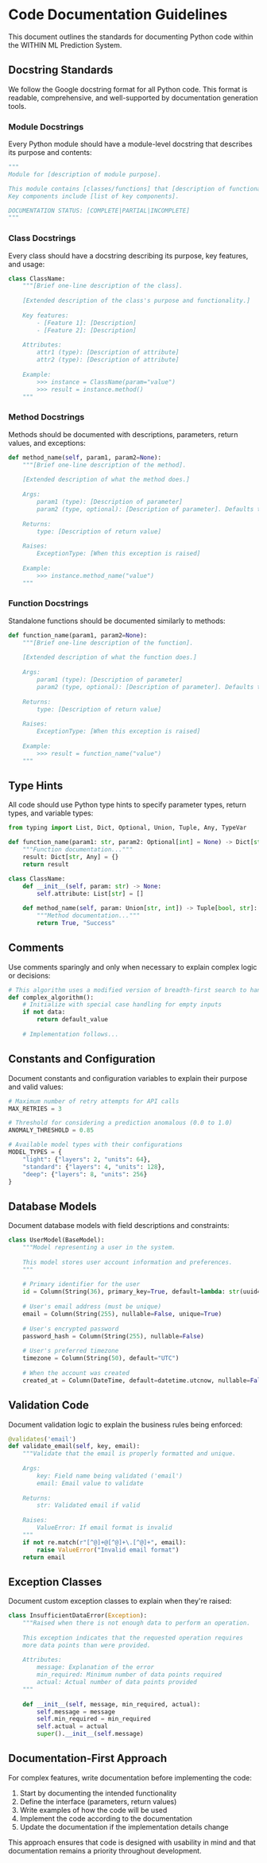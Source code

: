 # Code Documentation Guidelines

This document outlines the standards for documenting Python code within the WITHIN ML Prediction System.

## Docstring Standards

We follow the Google docstring format for all Python code. This format is readable, comprehensive, and well-supported by documentation generation tools.

### Module Docstrings

Every Python module should have a module-level docstring that describes its purpose and contents:

```python
"""
Module for [description of module purpose].

This module contains [classes/functions] that [description of functionality].
Key components include [list of key components].

DOCUMENTATION STATUS: [COMPLETE|PARTIAL|INCOMPLETE]
"""
```

### Class Docstrings

Every class should have a docstring describing its purpose, key features, and usage:

```python
class ClassName:
    """[Brief one-line description of the class].
    
    [Extended description of the class's purpose and functionality.]
    
    Key features:
        - [Feature 1]: [Description]
        - [Feature 2]: [Description]
    
    Attributes:
        attr1 (type): [Description of attribute]
        attr2 (type): [Description of attribute]
    
    Example:
        >>> instance = ClassName(param="value")
        >>> result = instance.method()
    """
```

### Method Docstrings

Methods should be documented with descriptions, parameters, return values, and exceptions:

```python
def method_name(self, param1, param2=None):
    """[Brief one-line description of the method].
    
    [Extended description of what the method does.]
    
    Args:
        param1 (type): [Description of parameter]
        param2 (type, optional): [Description of parameter]. Defaults to None.
    
    Returns:
        type: [Description of return value]
    
    Raises:
        ExceptionType: [When this exception is raised]
        
    Example:
        >>> instance.method_name("value")
    """
```

### Function Docstrings

Standalone functions should be documented similarly to methods:

```python
def function_name(param1, param2=None):
    """[Brief one-line description of the function].
    
    [Extended description of what the function does.]
    
    Args:
        param1 (type): [Description of parameter]
        param2 (type, optional): [Description of parameter]. Defaults to None.
    
    Returns:
        type: [Description of return value]
    
    Raises:
        ExceptionType: [When this exception is raised]
        
    Example:
        >>> result = function_name("value")
    """
```

## Type Hints

All code should use Python type hints to specify parameter types, return types, and variable types:

```python
from typing import List, Dict, Optional, Union, Tuple, Any, TypeVar

def function_name(param1: str, param2: Optional[int] = None) -> Dict[str, Any]:
    """Function documentation..."""
    result: Dict[str, Any] = {}
    return result

class ClassName:
    def __init__(self, param: str) -> None:
        self.attribute: List[str] = []
        
    def method_name(self, param: Union[str, int]) -> Tuple[bool, str]:
        """Method documentation..."""
        return True, "Success"
```

## Comments

Use comments sparingly and only when necessary to explain complex logic or decisions:

```python
# This algorithm uses a modified version of breadth-first search to handle cycles
def complex_algorithm():
    # Initialize with special case handling for empty inputs
    if not data:
        return default_value
        
    # Implementation follows...
```

## Constants and Configuration

Document constants and configuration variables to explain their purpose and valid values:

```python
# Maximum number of retry attempts for API calls
MAX_RETRIES = 3

# Threshold for considering a prediction anomalous (0.0 to 1.0)
ANOMALY_THRESHOLD = 0.85

# Available model types with their configurations
MODEL_TYPES = {
    "light": {"layers": 2, "units": 64},
    "standard": {"layers": 4, "units": 128},
    "deep": {"layers": 8, "units": 256}
}
```

## Database Models

Document database models with field descriptions and constraints:

```python
class UserModel(BaseModel):
    """Model representing a user in the system.
    
    This model stores user account information and preferences.
    """
    
    # Primary identifier for the user
    id = Column(String(36), primary_key=True, default=lambda: str(uuid4()))
    
    # User's email address (must be unique)
    email = Column(String(255), nullable=False, unique=True)
    
    # User's encrypted password
    password_hash = Column(String(255), nullable=False)
    
    # User's preferred timezone
    timezone = Column(String(50), default="UTC")
    
    # When the account was created
    created_at = Column(DateTime, default=datetime.utcnow, nullable=False)
```

## Validation Code

Document validation logic to explain the business rules being enforced:

```python
@validates('email')
def validate_email(self, key, email):
    """Validate that the email is properly formatted and unique.
    
    Args:
        key: Field name being validated ('email')
        email: Email value to validate
        
    Returns:
        str: Validated email if valid
        
    Raises:
        ValueError: If email format is invalid
    """
    if not re.match(r"[^@]+@[^@]+\.[^@]+", email):
        raise ValueError("Invalid email format")
    return email
```

## Exception Classes

Document custom exception classes to explain when they're raised:

```python
class InsufficientDataError(Exception):
    """Raised when there is not enough data to perform an operation.
    
    This exception indicates that the requested operation requires
    more data points than were provided.
    
    Attributes:
        message: Explanation of the error
        min_required: Minimum number of data points required
        actual: Actual number of data points provided
    """
    
    def __init__(self, message, min_required, actual):
        self.message = message
        self.min_required = min_required
        self.actual = actual
        super().__init__(self.message)
```

## Documentation-First Approach

For complex features, write documentation before implementing the code:

1. Start by documenting the intended functionality
2. Define the interface (parameters, return values)
3. Write examples of how the code will be used
4. Implement the code according to the documentation
5. Update the documentation if the implementation details change

This approach ensures that code is designed with usability in mind and that documentation remains a priority throughout development. 